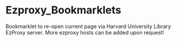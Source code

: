 # Ezproxy_Bookmarklets
Bookmarklet to re-open current page via Harvard University Library EzProxy server. More ezproxy hosts can be added upon request!

